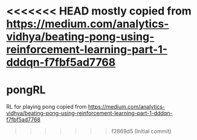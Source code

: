 <<<<<<< HEAD
mostly copied from https://medium.com/analytics-vidhya/beating-pong-using-reinforcement-learning-part-1-dddqn-f7fbf5ad7768
=======
# pongRL
RL for playing pong copied from https://medium.com/analytics-vidhya/beating-pong-using-reinforcement-learning-part-1-dddqn-f7fbf5ad7768
>>>>>>> f2869d5 (Initial commit)
